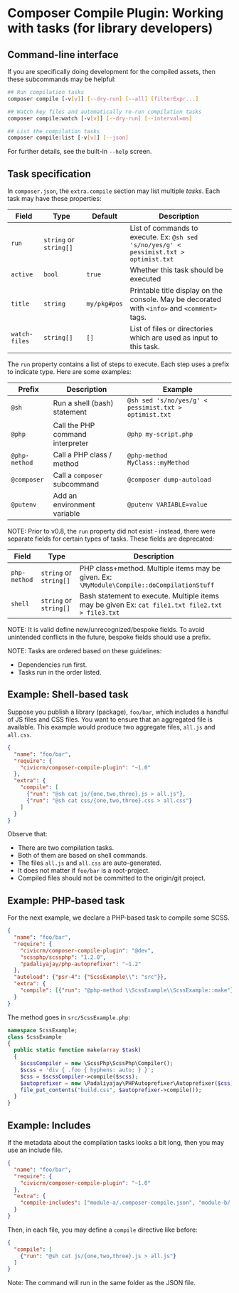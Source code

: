 # Composer Compile Plugin: Working with tasks (for library developers)

## Command-line interface

If you are specifically doing development for the compiled assets, then these subcommands may be helpful:

```bash
## Run compilation tasks
composer compile [-v[v]] [--dry-run] [--all] [filterExpr...]

## Watch key files and automatically re-run compilation tasks
composer compile:watch [-v[v]] [--dry-run] [--interval=ms]

## List the compilation tasks
composer compile:list [-v[v]] [--json]
```

For further details, see the built-in `--help` screen.

## Task specification

In `composer.json`, the `extra.compile` section may list multiple *tasks*. Each task may have these properties:

| Field | Type | Default | Description |
| -- | -- | -- | -- |
| `run` | `string` or `string[]` | | List of commands to execute. Ex: `@sh sed 's/no/yes/g' < pessimist.txt > optimist.txt` |
| `active` | `bool` | `true` | Whether this task should be executed |
| `title` | `string` | `my/pkg#pos` | Printable title display on the console. May be decorated with `<info>` and `<comment>` tags. |
| `watch-files` | `string[]` | `[]` | List of files or directories which are used as input to this task. |

The `run` property contains a list of steps to execute. Each step uses a prefix to indicate type. Here are some examples:

| Prefix | Description | Example |
| -- | -- | -- |
| `@sh` | Run a shell (bash) statement | `@sh sed 's/no/yes/g' < pessimist.txt > optimist.txt` |
| `@php` | Call the PHP command interpreter | `@php my-script.php` |
| `@php-method` | Call a PHP class / method | `@php-method MyClass::myMethod` |
| `@composer` | Call a `composer` subcommand | `@composer dump-autoload` |
| `@putenv` | Add an environment variable | `@putenv VARIABLE=value` |

NOTE: Prior to v0.8, the `run` property did not exist - instead, there were separate fields for certain types of tasks. These fields are deprecated:

| Field | Type | Description |
| -- | -- | -- |
| `php-method` | `string` or `string[]` | PHP class+method. Multiple items may be given. Ex: `\MyModule\Compile::doCompilationStuff` |
| `shell` | `string` or `string[]` | Bash statement to execute. Multiple items may be given Ex: `cat file1.txt file2.txt > file3.txt` |

NOTE: It is valid define new/unrecognized/bespoke fields. To avoid unintended conflicts in the future, bespoke fields should use a prefix.

NOTE: Tasks are ordered based on these guidelines:

* Dependencies run first.
* Tasks run in the order listed.

## Example: Shell-based task

Suppose you publish a library (package), `foo/bar`, which includes a handful of JS files and CSS files. You want to ensure that
an aggregated file is available. This example would produce two aggregate files, `all.js` and `all.css`.

```json
{
  "name": "foo/bar",
  "require": {
    "civicrm/composer-compile-plugin": "~1.0"
  },
  "extra": {
    "compile": [
      {"run": "@sh cat js/{one,two,three}.js > all.js"},
      {"run": "@sh cat css/{one,two,three}.css > all.css"}
    ]
  }
}
```

Observe that:

* There are two compilation tasks.
* Both of them are based on shell commands.
* The files `all.js` and `all.css` are auto-generated.
* It does not matter if `foo/bar` is a root-project.
* Compiled files should not be committed to the origin/git project.

## Example: PHP-based task

For the next example, we declare a PHP-based task to compile some SCSS.

```json
{
  "name": "foo/bar",
  "require": {
    "civicrm/composer-compile-plugin": "@dev",
    "scssphp/scssphp": "1.2.0",
    "padaliyajay/php-autoprefixer": "~1.2"
  },
  "autoload": {"psr-4": {"ScssExample\\": "src"}},
  "extra": {
    "compile": [{"run": "@php-method \\ScssExample\\ScssExample::make"}]
  }
}
```

The method goes in `src/ScssExample.php`:

```php
namespace ScssExample;
class ScssExample
{
  public static function make(array $task)
  {
    $scssCompiler = new \ScssPhp\ScssPhp\Compiler();
    $scss = 'div { .foo { hyphens: auto; } }';
    $css = $scssCompiler->compile($scss);
    $autoprefixer = new \Padaliyajay\PHPAutoprefixer\Autoprefixer($css);
    file_put_contents("build.css", $autoprefixer->compile());
  }
}
```

## Example: Includes

If the metadata about the compilation tasks looks a bit long, then you may use an include file.

```json
{
  "name": "foo/bar",
  "require": {
    "civicrm/composer-compile-plugin": "~1.0"
  },
  "extra": {
    "compile-includes": ["module-a/.composer-compile.json", "module-b/.composer-compile.json"]
  }
}
```

Then, in each file, you may define a `compile` directive like before:

```json
{
  "compile": [
    {"run": "@sh cat js/{one,two,three}.js > all.js"}
  ]
}
```

Note: The command will run in the same folder as the JSON file.

